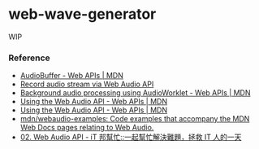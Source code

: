 web-wave-generator
==================
WIP
### Reference
- [AudioBuffer - Web APIs | MDN](https://developer.mozilla.org/en-US/docs/Web/API/AudioBuffer)
- [Record audio stream via Web Audio API](https://gist.github.com/reinhart1010/d9f16556cfb2fac8bd357869555e76d1)
- [Background audio processing using AudioWorklet - Web APIs | MDN](https://developer.mozilla.org/en-US/docs/Web/API/Web_Audio_API/Using_AudioWorklet)
- [Using the Web Audio API - Web APIs | MDN](https://developer.mozilla.org/en-US/docs/Web/API/Web_Audio_API/Using_Web_Audio_API#more_examples)
- [Using the Web Audio API - Web APIs | MDN](https://developer.mozilla.org/en-US/docs/Web/API/Web_Audio_API/Using_Web_Audio_API)
- [mdn/webaudio-examples: Code examples that accompany the MDN Web Docs pages relating to Web Audio.](https://github.com/mdn/webaudio-examples)
- [02. Web Audio API - iT 邦幫忙::一起幫忙解決難題，拯救 IT 人的一天](https://ithelp.ithome.com.tw/articles/10202670)
